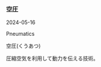 <article id="空圧">

### 空圧

<p class="st_update_header">2024-05-16</p>
<p class="st_name_header_en">Pneumatics</p>
<p class="st_name_header_jp">空圧(くうあつ)</p>
<div class="article_explanation">圧縮空気を利用して動力を伝える技術。</div>
</article>

